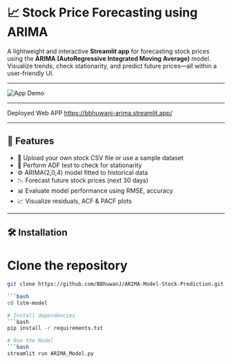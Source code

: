 # 📈 Stock Price Forecasting using ARIMA

A lightweight and interactive **Streamlit app** for forecasting stock prices using the **ARIMA (AutoRegressive Integrated Moving Average)** model. Visualize trends, check stationarity, and predict future prices—all within a user-friendly UI.

--------------------------

![App Demo](https://github.com/BBhuwanJ/LSTM-Model/blob/3f20b2897a047b948849de1f3a810eca45c1f854/assests/LSTM%20sample.png)

--------------------------

Deployed Web APP
https://bbhuwanj-arima.streamlit.app/ 


--------------------------

## 🚀 Features

- 📂 Upload your own stock CSV file or use a sample dataset
- 🧪 Perform ADF test to check for stationarity
- ⚙️ ARIMA(2,0,4) model fitted to historical data
- 📉 Forecast future stock prices (next 30 days)
- 📊 Evaluate model performance using RMSE, accuracy
- 📈 Visualize residuals, ACF & PACF plots

----------------------------

## 🛠️ Installation


# Clone the repository
```bash
git clone https://github.com/BBhuwanJ/ARIMA-Model-Stock-Prediction.git

```bash
cd lstm-model

# Install dependencies
```bash
pip install -r requirements.txt

# Run the Model
```bash
streamlit run ARIMA_Model.py
